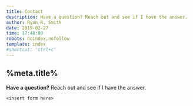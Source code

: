 ```yaml
---
title: Contact
description: Have a question? Reach out and see if I have the answer.
author: Ryan R. Smith
date: 2019-02-27
time: 17:48:00
robots: noindex,nofollow
template: index
#shortcut: 'ctrl+c'
---
```


## %meta.title%

**Have a question?**
Reach out and see if I have the answer.

`<insert form here>`
